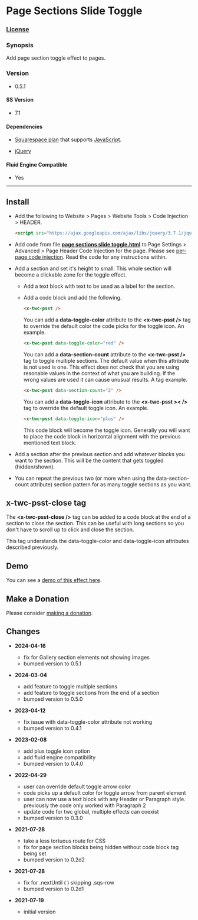 # Page Sections Slide Toggle

### [License][1]

### Synopsis

Add page section toggle effect to pages.

### Version

  * 0.5.1

#### SS Version

  * 7.1

#### Dependencies

  * [Squarespace plan][2] that supports [JavaScript][3].
  
  * [jQuery][4]

#### Fluid Engine Compatible

  * Yes

---

## Install

* Add the following to Website > Pages > Website Tools > Code Injection >
  HEADER.
  
  ```html
  <script src="https://ajax.googleapis.com/ajax/libs/jquery/3.7.1/jquery.min.js"></script>
  ```
  
* Add code from file **[page sections slide toggle.html][5]** to Page Settings >
  Advanced > Page Header Code Injection for the page. Please see [per-page code
  injection][6]. Read the code for any instructions within.
  
* Add a section and set it's height to small. This whole section will become a
  clickable zone for the toggle effect.
  
  * Add a text block with text to be used as a label for the section.
  
  * Add a code block and add the following.
  
    ```html
    <x-twc-psst />
    ```
    
    You can add a **data-toggle-color** attribute to the **&lt;x-twc-psst
    /&gt;** tag to override the default color the code picks for the toggle
    icon. An example.
    
    ```html
    <x-twc-psst data-toggle-color="red" />
    ```
    
    You can add a **data-section-count** attribute to the **&lt;x-twc-psst
    /&gt;** tag to toggle multiple sections. The default value when this
    attribute is not used is one. This effect does not check that you are using
    resonable values in the context of what you are building. If the wrong
    values are used it can cause unusual results. A tag example.
    
    ```html
    <x-twc-psst data-section-count="2" />
    ```
    
    You can add a **data-toggle-icon** attribute to the **&lt;x-twc-psst
    &gt;&lt; /&gt;** tag to override the default toggle icon. An
    example.
    
    ```html
    <x-twc-psst data-toggle-icon="plus" />
    ```
    
    This code block will become the toggle icon. Generally you will want to
    place the code block in horizontal alignment with the previous mentioned
    text block.
    
* Add a section after the previous section and add whatever blocks you want to
  the section. This will be the content that gets toggled (hidden/shown).
  
* You can repeat the previous two (or more when using the data-section-count
  attribute) section pattern for as many toggle sections as you want.

## x-twc-psst-close tag

The **&lt;x-twc-psst-close /&gt;** tag can be added to a code block at the end
of a section to close the section. This can be useful with long sections so you
don't have to scroll up to click and close the section.

This tag understands the data-toggle-color and data-toggle-icon attributes
described previously.

## Demo

You can see a [demo of this effect here][7].

## Make a Donation

Please consider [making a donation][8].

## Changes

* **2024-04-16**

  * fix for Gallery section elements not showing images
  * bumped version to 0.5.1
  
* **2024-03-04**

  * add feature to toggle multiple sections
  * add feature to toggle sections from the end of a section
  * bumped version to 0.5.0
  
* **2023-04-12**

  * fix issue with data-toggle-color attribute not working
  * bumped version to 0.4.1
  
* **2023-02-08**

  * add plus toggle icon option
  * add fluid engine compatibility
  * bumped version to 0.4.0
  
* **2022-04-29**

  * user can override default toggle arrow color
  * code picks up a default color for toggle arrow from parent element
  * user can now use a text block with any Header or Paragraph style. previously
    the code only worked with Paragraph 2
  * update code for twc global, multiple effects can coexist
  * bumped version to 0.3.0
  
* **2021-07-28**

  * take a less tortuous route for CSS
  * fix for page section blocks being hidden without code block tag being set
  * bumped version to 0.2d2
  
* **2021-07-28**

  * fix for .nextUntil ( ) skipping .sqs-row
  * bumped version to 0.2d1
  
* **2021-07-19**

  * initial version

[1]: https://github.com/tomsWebConsulting/twcsl/blob/main/LICENSE.txt#L1
[2]: https://www.squarespace.com/pricing
[3]: https://en.wikipedia.org/wiki/JavaScript
[4]: https://jquery.com/
[5]: page%20sections%20slide%20toggle.html#L1
[6]: https://support.squarespace.com/hc/en-us/articles/205815908-Using-code-injection#toc-per-page-code-injection
[7]: https://toms-web-consulting-demos.squarespace.com/page-sections-slide-toggle?password=twcdemos
[8]: https://github.com/tomsWebConsulting/twcsl#make-a-donation
